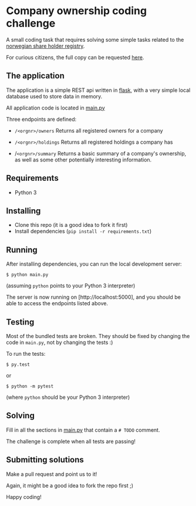 # Company ownership coding challenge

A small coding task that requires solving some simple tasks related to
the [norwegian share holder registry](https://www.altinn.no/starte-og-drive/skatt-og-avgift/skatt/aksjonarregisteret/).

For curious citizens, the full copy can be requested [here](https://www.skatteetaten.no/en/presse/aksjeeieropplysninger/).


## The application
The application is a simple REST api written in [flask](https://flask.palletsprojects.com/),
with a very simple local database used to store data in memory.

All application code is located in [main.py](main.py)

Three endpoints are defined:

* `/<orgnr>/owners`
  Returns all registered owners for a company

* `/<orgnr>/holdings`
  Returns all registered holdings a company has

* /`<orgnr>/summary`
  Returns a basic summary of a company's ownership,
  as well as some other potentially interesting information.


## Requirements
* Python 3


## Installing

* Clone this repo (it is a good idea to fork it first)
* Install dependencies (`pip install -r requirements.txt`)


## Running

After installing dependencies, you can run the local development server:

```
$ python main.py
```

(assuming `python` points to your Python 3 interpreter)

The server is now running on [http://localhost:5000], and you should be able
to access the endpoints listed above.


## Testing

Most of the bundled tests are broken. They should be fixed by changing the code in `main.py`, not by changing the tests :)

To run the tests:

```
$ py.test
```

or

```
$ python -m pytest
```

(where `python` should be your Python 3 interpreter)


## Solving

Fill in all the sections in [main.py](main.py) that contain a `# TODO` comment.

The challenge is complete when all tests are passing!


## Submitting solutions
Make a pull request and point us to it!

Again, it might be a good idea to fork the repo first ;)

Happy coding!
